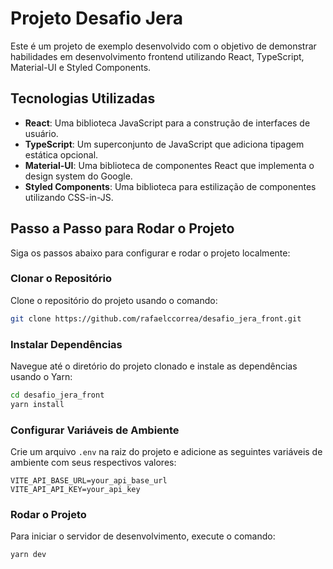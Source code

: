 # Projeto Desafio Jera

Este é um projeto de exemplo desenvolvido com o objetivo de demonstrar habilidades em desenvolvimento frontend utilizando React, TypeScript, Material-UI e Styled Components.

## Tecnologias Utilizadas

- **React**: Uma biblioteca JavaScript para a construção de interfaces de usuário.
- **TypeScript**: Um superconjunto de JavaScript que adiciona tipagem estática opcional.
- **Material-UI**: Uma biblioteca de componentes React que implementa o design system do Google.
- **Styled Components**: Uma biblioteca para estilização de componentes utilizando CSS-in-JS.

## Passo a Passo para Rodar o Projeto

Siga os passos abaixo para configurar e rodar o projeto localmente:

### Clonar o Repositório

Clone o repositório do projeto usando o comando:

```bash
git clone https://github.com/rafaelccorrea/desafio_jera_front.git
```

### Instalar Dependências

Navegue até o diretório do projeto clonado e instale as dependências usando o Yarn:

```bash
cd desafio_jera_front
yarn install
```

### Configurar Variáveis de Ambiente

Crie um arquivo `.env` na raiz do projeto e adicione as seguintes variáveis de ambiente com seus respectivos valores:

```plaintext
VITE_API_BASE_URL=your_api_base_url
VITE_API_API_KEY=your_api_key
```

### Rodar o Projeto

Para iniciar o servidor de desenvolvimento, execute o comando:

```bash
yarn dev
```
